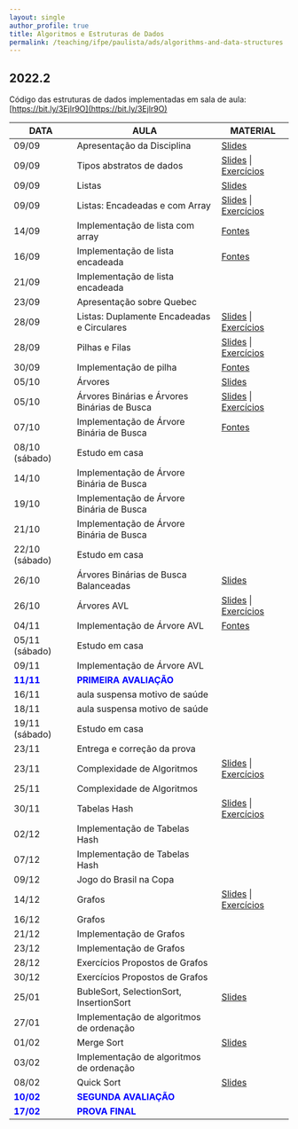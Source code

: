 ```yaml
---
layout: single
author_profile: true
title: Algoritmos e Estruturas de Dados
permalink: /teaching/ifpe/paulista/ads/algorithms-and-data-structures
---
```


## 2022.2

Código das estruturas de dados implementadas em sala de aula: [https://bit.ly/3Ejlr9O](https://bit.ly/3Ejlr9O)

|DATA|AULA|MATERIAL|
|---|---|---|
| 09/09 | Apresentação da Disciplina | <a href="https://docs.google.com/presentation/d/1utzkJQe9_ZvttIXUVgZz3VTyUY8nFANbFP7zwWyr7jI/edit?usp=sharing" target="_blank">Slides</a>  |
| 09/09 | Tipos abstratos de dados | <a href="" target="_blank">Slides</a> \| <a href="" target="_blank">Exercícios</a>  |
| 09/09 | Listas | <a href="https://docs.google.com/presentation/d/1ZUFWZ_fjOo33FKwGeECGMXMHOEoX6m-NVe8ZRjD1L-s/edit?usp=sharing" target="_blank">Slides</a> |
| 09/09 | Listas: Encadeadas e com Array | <a href="https://docs.google.com/presentation/d/1mbRrqEPIwCmJb-s2h0hr0W-pRfSgzZ5bplFt7xltOHE/edit?usp=sharing" target="_blank">Slides</a> \| <a href="https://docs.google.com/document/d/16TR08uBOg0DUjbrOgOvvjOTfU3JxrPyE6ee_I8Z3ai0/edit?usp=sharing" target="_blank">Exercícios</a> |
| 14/09 | Implementação de lista com array | <a href="" target="_blank">Fontes</a> |
| 16/09 | Implementação de lista encadeada | <a href="" target="_blank">Fontes</a> |
| 21/09 | Implementação de lista encadeada |  |
| 23/09 | Apresentação sobre Quebec |  |
| 28/09 | Listas: Duplamente Encadeadas e Circulares | <a href="https://docs.google.com/presentation/d/1aBnALQyYff_rSZkUQQFlBZw-lZZZa15spBN7MxApSyQ/edit?usp=sharing" target="_blank">Slides</a> \| <a href="https://docs.google.com/document/d/1CBcwxFLk0awTecX5eTEJQVl5eQ3u7TApq_Hoq49XXbw/edit?usp=sharing" target="_blank">Exercícios</a> |
| 28/09 | Pilhas e Filas | <a href="https://docs.google.com/presentation/d/1HPoSMR_p2_XXGxaN6OZI40bNhi1VA0TOirp4dASOYj0/edit?usp=sharing" target="_blank">Slides</a> \| <a href="https://docs.google.com/document/d/1wZl7Z7wvwZ0H3zYN9PbRCIclep7gJpNXAMTXHh7p6IU/edit?usp=sharing" target="_blank">Exercícios</a> |
| 30/09 | Implementação de pilha | <a href="" target="_blank">Fontes</a> |
| 05/10 | Árvores | <a href="https://docs.google.com/presentation/d/13phIMjUiOv58ZT5Z2TtF-NTNt5b0rgzinJuIx62GhGY/edit?usp=sharing" target="_blank">Slides</a> |
| 05/10 | Árvores Binárias e Árvores Binárias de Busca | <a href="https://docs.google.com/presentation/d/1QvUSlAYUPgJojhOHfxyg7RZ-ruPiPNHRentCEZPssZw/edit?usp=sharing" target="_blank">Slides</a> \| <a href="https://docs.google.com/document/d/1KXXYizOSC3_-gGb2v2l7RUEcr7PDE_iSvmKhRtwTcug/edit?usp=sharing" target="_blank">Exercícios</a> |
| 07/10 | Implementação de Árvore Binária de Busca | <a href="" target="_blank">Fontes</a> |
| 08/10 (sábado) | Estudo em casa |  |
| 14/10 | Implementação de Árvore Binária de Busca |  |
| 19/10 | Implementação de Árvore Binária de Busca |  |
| 21/10 | Implementação de Árvore Binária de Busca |  |
| 22/10 (sábado) | Estudo em casa |  |
| 26/10 |  Árvores Binárias de Busca Balanceadas | <a href="https://docs.google.com/presentation/d/1hn42rEYgR05ratm1dsPs0KGDe90MLTli6eQGD-bsZZw/edit?usp=sharing" target="_blank">Slides</a> |
| 26/10 |  Árvores AVL | <a href="https://docs.google.com/presentation/d/10mjwlqK9VZaXpcoGKXMaOLapEZkbMqs2X2BYVTOabDg/edit?usp=sharing" target="_blank">Slides</a> \| <a href="https://docs.google.com/document/d/1VfzYJ6mCFKplIh7cO_Kp4Xl1kNDfDdZP8EWmjVgyLoM/edit?usp=sharing" target="_blank">Exercícios</a> |
| 04/11 | Implementação de Árvore AVL | <a href="" target="_blank">Fontes</a> |
| 05/11 (sábado) | Estudo em casa |  |
| 09/11 | Implementação de Árvore AVL |  |
| <span style="color:blue">**11/11**</span> | <span style="color:blue">**PRIMEIRA AVALIAÇÃO**</span> |  |
| 16/11 | aula suspensa motivo de saúde |  |
| 18/11 | aula suspensa motivo de saúde |  |
| 19/11 (sábado) | Estudo em casa | |
| 23/11 | Entrega e correção da prova | |
| 23/11 | Complexidade de Algoritmos | <a href="https://docs.google.com/presentation/d/1dkO6BMT9-l8WQBoIBrfeutofJs_6f3po8hz68ctM6wg/edit?usp=sharing" target="_blank">Slides</a> \| <a href="" target="_blank">Exercícios</a> |
| 25/11 | Complexidade de Algoritmos |  |
| 30/11 | Tabelas Hash | <a href="" target="_blank">Slides</a> \| <a href="" target="_blank">Exercícios</a> |
| 02/12 | Implementação de Tabelas Hash |  |
| 07/12 | Implementação de Tabelas Hash |  |
| 09/12 | Jogo do Brasil na Copa | |
| 14/12 | Grafos | <a href="" target="_blank">Slides</a> \| <a href="" target="_blank">Exercícios</a> |
| 16/12 | Grafos |  |
| 21/12 | Implementação de Grafos |  |
| 23/12 | Implementação de Grafos |  |
| 28/12 | Exercícios Propostos de Grafos |  |
| 30/12 | Exercícios Propostos de Grafos |  |
| 25/01 | BubleSort, SelectionSort, InsertionSort | <a href="https://docs.google.com/presentation/d/10CX9fUHYTqoT9T6U9CIxfDdSwh0cRMyItRPsT6O7Ct0/edit?usp=sharing" target="_blank">Slides</a> |
| 27/01 | Implementação de algoritmos de ordenação |  |
| 01/02 | Merge Sort | <a href="https://docs.google.com/presentation/d/10CX9fUHYTqoT9T6U9CIxfDdSwh0cRMyItRPsT6O7Ct0/edit?usp=sharing" target="_blank">Slides</a> |
| 03/02 | Implementação de algoritmos de ordenação |  |
| 08/02 | Quick Sort | <a href="https://docs.google.com/presentation/d/10CX9fUHYTqoT9T6U9CIxfDdSwh0cRMyItRPsT6O7Ct0/edit?usp=sharing" target="_blank">Slides</a> |
| <span style="color:blue">**10/02**</span> | <span style="color:blue">**SEGUNDA AVALIAÇÃO**</span> |  |
| <span style="color:blue">**17/02**</span> | <span style="color:blue">**PROVA FINAL**</span> |  |
